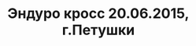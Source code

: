 ---
layout: video
show_meta: false
title: "Эндуро кросс 20.06.2015, г.Петушки"
subheadline: "Видео"
teaser: "Видео с мероприятия"
categories:
    - Соревнования
iframe: "<iframe width='970' height='546' src='//www.youtube.com/embed/mcEJ5yduois' frameborder='0' allowfullscreen></iframe>"
---
